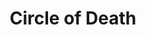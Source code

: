 ---
title: "Circle of Death"
index: "circle-of-death"
permalink: /spells/circle-of-death/
tags:
  - Spell
  - 6th Level
  - Necromancy
  - Damage
  - Necrotic
available_for:
  - Sorcerer
  - Warlock
  - Wizard
level: "6th Level"
school: "Necromancy"
range: "150 ft"
area: "60 ft"
shape: "Sphere"
comp:
  - V
  - S
  - M
material: "the powder of a crushed black pearl worth at least 500 gp."
attack: "CON Save"
effect: "Necrotic"
description: |
  A sphere of negative energy ripples out in a 60-foot radius sphere from a point within range. Each creature in that area must make a constitution saving throw. A target takes 8d6 necrotic damage on a failed save, or half as much damage on a successful one.

  **At higher levels.** When you cast this spell using a spell slot of 7th level or higher, the damage increases by 2d6 for each slot level above 6th.
excerpt: "A sphere of negative energy ripples out in a 60-foot radius sphere from a point within range."
source: "Basic Rules"
---